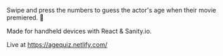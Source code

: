 Swipe and press the numbers to guess the actor's age when their movie premiered. 🤷

Made for handheld devices with React & Sanity.io.

Live at https://agequiz.netlify.com/
